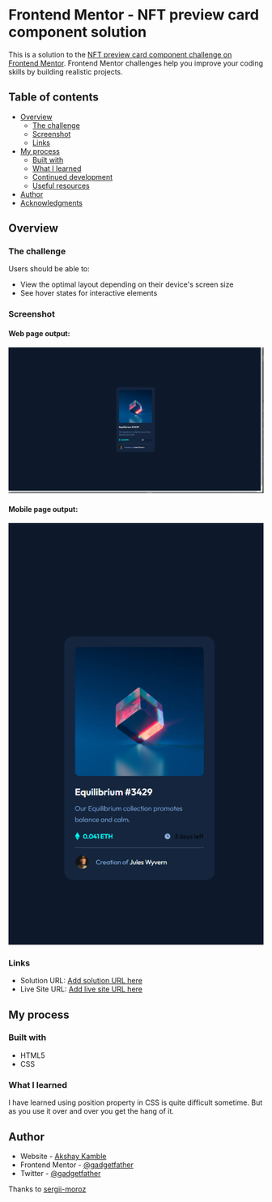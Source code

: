 # Frontend Mentor - NFT preview card component solution

This is a solution to the [NFT preview card component challenge on Frontend Mentor](https://www.frontendmentor.io/challenges/nft-preview-card-component-SbdUL_w0U). Frontend Mentor challenges help you improve your coding skills by building realistic projects.

## Table of contents

- [Overview](#overview)
  - [The challenge](#the-challenge)
  - [Screenshot](#screenshot)
  - [Links](#links)
- [My process](#my-process)
  - [Built with](#built-with)
  - [What I learned](#what-i-learned)
  - [Continued development](#continued-development)
  - [Useful resources](#useful-resources)
- [Author](#author)
- [Acknowledgments](#acknowledgments)

## Overview

### The challenge

Users should be able to:

- View the optimal layout depending on their device's screen size
- See hover states for interactive elements

### Screenshot

#### Web page output:

![screenshot](./webop.png)

#### Mobile page output:

![screenshot](./mobop.png)

### Links

- Solution URL: [Add solution URL here](https://your-solution-url.com)
- Live Site URL: [Add live site URL here](https://your-live-site-url.com)

## My process

### Built with

- HTML5
- CSS

### What I learned

I have learned using position property in CSS is quite difficult sometime. But as you use it over and over you get the hang of it.

## Author

- Website - [Akshay Kamble](https://gadgetfather.netlify.app/)
- Frontend Mentor - [@gadgetfather](https://www.frontendmentor.io/profile/gadgetfather)
- Twitter - [@gadgetfather](https://www.twitter.com/gadgetfather)

Thanks to [sergii-moroz](https://github.com/sergii-moroz)
